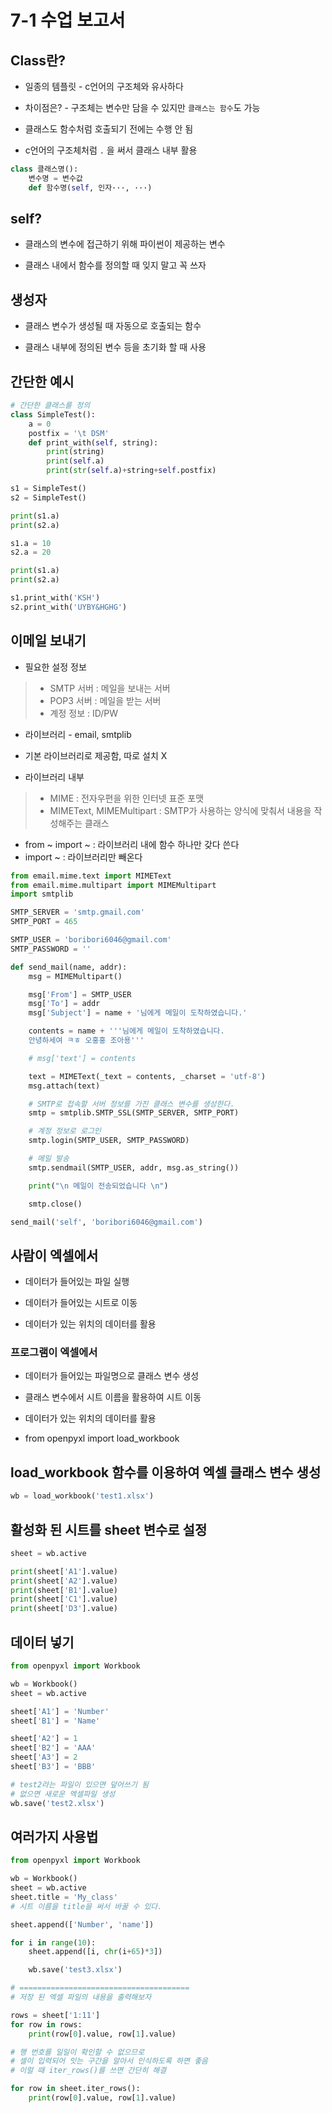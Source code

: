 # 7-1 수업 보고서
## Class란?
+ 일종의 템플릿 - c언어의 구조체와 유사하다

+ 차이점은? - 구조체는 변수만 담을 수 있지만 `클래스는 함수`도 가능
+ 클래스도 함수처럼 호출되기 전에는 수행 안 됨
+ c언어의 구조체처럼 `.` 을 써서 클래스 내부 활용
```python
class 클래스명():
	변수명 = 변수값
	def 함수명(self, 인자···, ···)
```

## self?
- 클래스의 변수에 접근하기 위해 파이썬이 제공하는 변수

- 클래스 내에서 함수를 정의할 때 잊지 말고 꼭 쓰자

## 생성자
- 클래스 변수가 생성될 때 자동으로 호출되는 함수

- 클래스 내부에 정의된 변수 등을 초기화 할 때 사용

## 간단한 예시
```python
# 간단한 클래스를 정의
class SimpleTest():
	a = 0
	postfix = '\t DSM'
	def print_with(self, string):
		print(string)
		print(self.a)
		print(str(self.a)+string+self.postfix)

s1 = SimpleTest()
s2 = SimpleTest()

print(s1.a)
print(s2.a)

s1.a = 10
s2.a = 20

print(s1.a)
print(s2.a)

s1.print_with('KSH')
s2.print_with('UYBY&HGHG')
```

## 이메일 보내기
+ 필요한 설정 정보
>- SMTP 서버 : 메일을 보내는 서버
>- POP3 서버 : 메일을 받는 서버
>- 계정 정보 : ID/PW

+ 라이브러리 - email, smtplib
- 기본 라이브러리로 제공함, 따로 설치 X

+ 라이브러리 내부
>- MIME : 전자우편을 위한 인터넷 표준 포맷
>- MIMEText, MIMEMultipart : SMTP가 사용하는 양식에 맞춰서 내용을 작성해주는 클래스 

+ from ~ import ~ : 라이브러리 내에 함수 하나만 갖다 쓴다 
+ import ~ : 라이브러리만 빼온다

```python
from email.mime.text import MIMEText
from email.mime.multipart import MIMEMultipart
import smtplib

SMTP_SERVER = 'smtp.gmail.com'
SMTP_PORT = 465

SMTP_USER = 'boribori6046@gmail.com'
SMTP_PASSWORD = ''

def send_mail(name, addr):
	msg = MIMEMultipart()

	msg['From'] = SMTP_USER
	msg['To'] = addr
	msg['Subject'] = name + '님에게 메일이 도착하였습니다.'

	contents = name + '''님에게 메일이 도착하였습니다.
	안녕하세여 ㅋㅎ 오홍홍 조아용'''

	# msg['text'] = contents

	text = MIMEText(_text = contents, _charset = 'utf-8')
	msg.attach(text)

	# SMTP로 접속할 서버 정보를 가진 클래스 변수를 생성한다.
	smtp = smtplib.SMTP_SSL(SMTP_SERVER, SMTP_PORT)

	# 계정 정보로 로그인
	smtp.login(SMTP_USER, SMTP_PASSWORD)

	# 메일 발송
	smtp.sendmail(SMTP_USER, addr, msg.as_string())

	print("\n 메일이 전송되었습니다 \n")

	smtp.close()

send_mail('self', 'boribori6046@gmail.com')
```
## 사람이 엑셀에서
- 데이터가 들어있는 파일 실행

- 데이터가 들어있는 시트로 이동
- 데이터가 있는 위치의 데이터를 활용

### 프로그램이 엑셀에서
- 데이터가 들어있는 파일명으로 클래스 변수 생성

- 클래스 변수에서 시트 이름을 활용하여 시트 이동
- 데이터가 있는 위치의 데이터를 활용

+ from openpyxl import load_workbook

## load_workbook 함수를 이용하여 엑셀 클래스 변수 생성
```python
wb = load_workbook('test1.xlsx')
```
## 활성화 된 시트를 sheet 변수로 설정 
```python
sheet = wb.active

print(sheet['A1'].value)
print(sheet['A2'].value)
print(sheet['B1'].value)
print(sheet['C1'].value)
print(sheet['D3'].value)
```
## 데이터 넣기
```python
from openpyxl import Workbook

wb = Workbook()
sheet = wb.active

sheet['A1'] = 'Number'
sheet['B1'] = 'Name'

sheet['A2'] = 1
sheet['B2'] = 'AAA'
sheet['A3'] = 2
sheet['B3'] = 'BBB'

# test2라는 파일이 있으면 덮어쓰기 됨
# 없으면 새로운 엑셀파일 생성
wb.save('test2.xlsx')
```
## 여러가지 사용법
```python
from openpyxl import Workbook

wb = Workbook()
sheet = wb.active
sheet.title = 'My_class'
# 시트 이름을 title을 써서 바꿀 수 있다.

sheet.append(['Number', 'name'])

for i in range(10):
	sheet.append([i, chr(i+65)*3])

	wb.save('test3.xlsx')

# ======================================
# 저장 된 엑셀 파일의 내용을 출력해보자

rows = sheet['1:11']
for row in rows:
	print(row[0].value, row[1].value)

# 행 번호를 일일이 확인할 수 없으므로
# 셀이 입력되어 잇는 구간을 알아서 인식하도록 하면 좋음
# 이럴 때 iter_rows()를 쓰면 간단히 해결

for row in sheet.iter_rows():
	print(row[0].value, row[1].value)

```